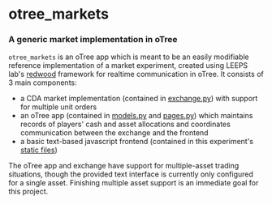 # otree_markets
### A generic market implementation in oTree

`otree_markets` is an oTree app which is meant to be an easily modifiable reference implementation of a market experiment, created using LEEPS lab's [redwood](https://github.com/Leeps-Lab/otree-redwood) framework for realtime communication in oTree. It consists of 3 main components:
  - a CDA market implementation (contained in [exchange.py](./exchange.py)) with support for multiple unit orders
  - an oTree app (contained in [models.py](./models.py) and [pages.py](./pages.py)) which maintains records of players' cash and asset allocations and coordinates communication between the exchange and the frontend 
  - a basic text-based javascript frontend (contained in this experiment's [static files](./static/otree_markets/text_interface))
  
  The oTree app and exchange have support for multiple-asset trading situations, though the provided text interface is currently only configured for a single asset. Finishing multiple asset support is an immediate goal for this project.

